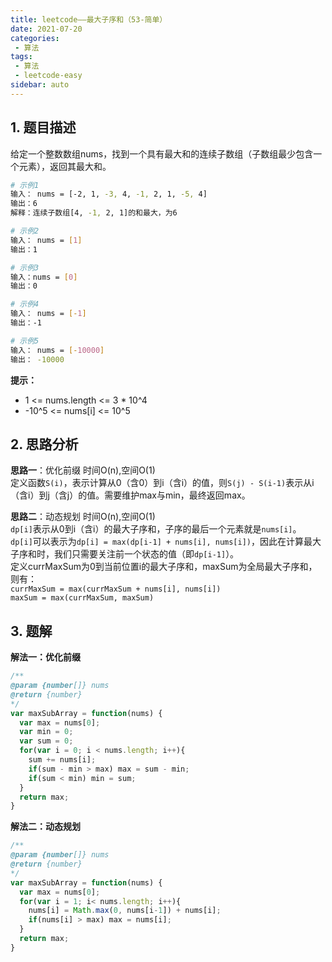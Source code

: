 ```yaml
---
title: leetcode——最大子序和（53-简单）
date: 2021-07-20
categories:
 - 算法
tags:
 - 算法
 - leetcode-easy
sidebar: auto
--- 
```


## 1. 题目描述
给定一个整数数组nums，找到一个具有最大和的连续子数组（子数组最少包含一个元素），返回其最大和。

```bash
# 示例1
输入： nums = [-2, 1, -3, 4, -1, 2, 1, -5, 4]
输出：6
解释：连续子数组[4, -1, 2, 1]的和最大，为6

# 示例2
输入： nums = [1]
输出：1

# 示例3
输入：nums = [0]
输出：0

# 示例4
输入： nums = [-1]
输出：-1

# 示例5
输入： nums = [-10000]
输出： -10000
```  

**提示：**  
- 1 <= nums.length <= 3 * 10^4
- -10^5 <= nums[i] <= 10^5

## 2. 思路分析
**思路一**：优化前缀  时间O(n),空间O(1)   
定义函数`S(i)`，表示计算从0（含0）到i（含i）的值，则`S(j) - S(i-1)`表示从i（含i）到j（含j）的值。需要维护max与min，最终返回max。  

**思路二**：动态规划  时间O(n),空间O(1)  
`dp[i]`表示从0到i（含i）的最大子序和，子序的最后一个元素就是`nums[i]`。  
`dp[i]`可以表示为`dp[i] = max(dp[i-1] + nums[i], nums[i])`，因此在计算最大子序和时，我们只需要关注前一个状态的值（即`dp[i-1]`）。  
定义currMaxSum为0到当前位置i的最大子序和，maxSum为全局最大子序和，则有：  
`currMaxSum = max(currMaxSum + nums[i], nums[i])`  
`maxSum = max(currMaxSum, maxSum)` 
## 3. 题解
**解法一：优化前缀**  
```js
/**
@param {number[]} nums
@return {number}
*/
var maxSubArray = function(nums) {
  var max = nums[0];
  var min = 0;
  var sum = 0;
  for(var i = 0; i < nums.length; i++){
    sum += nums[i];
    if(sum - min > max) max = sum - min;
    if(sum < min) min = sum;
  }
  return max;
}
```

**解法二：动态规划**  
```js
/**
@param {number[]} nums
@return {number}
*/
var maxSubArray = function(nums) {
  var max = nums[0];
  for(var i = 1; i< nums.length; i++){
    nums[i] = Math.max(0, nums[i-1]) + nums[i];
    if(nums[i] > max) max = nums[i];
  }
  return max;
}
```